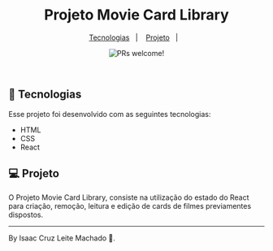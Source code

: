 <h1 align="center">
  Projeto Movie Card Library
</h1>

<p align="center">
  <a href="#-tecnologias">Tecnologias</a>&nbsp;&nbsp;&nbsp;|&nbsp;&nbsp;&nbsp;
  <a href="#-projeto">Projeto</a>&nbsp;&nbsp;&nbsp;|&nbsp;&nbsp;&nbsp;
</p>

<p align="center">
 <img src="https://img.shields.io/static/v1?label=PRs&message=welcome&color=49AA26&labelColor=000000" alt="PRs welcome!" />
</p>

<br>

## 🚀 Tecnologias

Esse projeto foi desenvolvido com as seguintes tecnologias:

- HTML
- CSS
- React

## 💻 Projeto

O Projeto Movie Card Library, consiste na utilização do estado do React para criação, remoção, leitura e edição de cards de filmes previamentes dispostos.

---

By Isaac Cruz Leite Machado :wave:.

